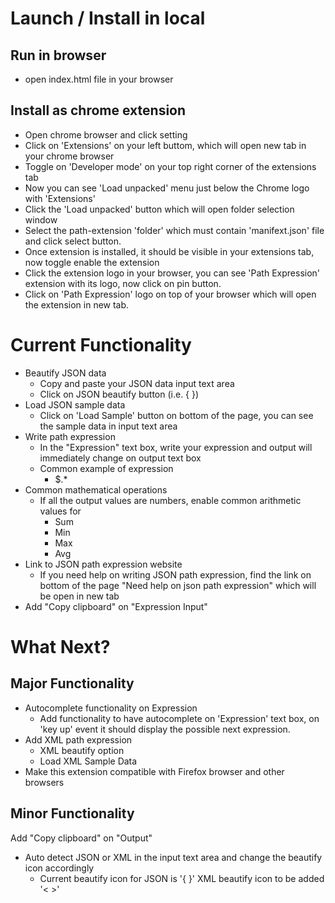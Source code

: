 # Launch / Install in local
## Run in browser
* open index.html file in your browser

## Install as chrome extension 
* Open chrome browser and click setting
* Click on 'Extensions' on your left buttom, which will open new tab in your chrome browser
* Toggle on 'Developer mode' on your top right corner of the extensions tab
* Now you can see 'Load unpacked' menu just below the Chrome logo with 'Extensions'
* Click the 'Load unpacked' button which will open folder selection window
* Select the path-extension 'folder' which must contain 'manifext.json' file and click select button.
* Once extension is installed, it should be visible in your extensions tab, now toggle enable the extension
* Click the extension logo in your browser, you can see 'Path Expression' extension with its logo, now click on pin button. 
* Click on 'Path Expression' logo on top of your browser which will open the extension in new tab. 

# Current Functionality
* Beautify JSON data
    * Copy and paste your JSON data input text area
    * Click on JSON beautify button (i.e. { })
* Load JSON sample data
    * Click on 'Load Sample' button on bottom of the page, you can see the sample data in input text area
* Write path expression
    * In the "Expression" text box, write your expression and output will immediately change on output text box 
    * Common example of expression
        * $.*
* Common mathematical operations
    * If all the output values are numbers, enable common arithmetic values for 
        * Sum
        * Min
        * Max
        * Avg
* Link to JSON path expression website
    * If you need help on writing JSON path expression, find the link on bottom of the page "Need help on json path expression" which will be open in new tab
* Add "Copy clipboard" on "Expression Input"

# What Next?
## Major Functionality
* Autocomplete functionality on Expression
    * Add functionality to have autocomplete on 'Expression' text box, on 'key up' event it should display the possible next expression.
* Add XML path expression
    * XML beautify option 
    * Load XML Sample Data
* Make this extension compatible with Firefox browser and other browsers
## Minor Functionality
Add "Copy clipboard" on "Output"
* Auto detect JSON or XML in the input text area and change the beautify icon accordingly
    * Current beautify icon for JSON is '{ }' XML beautify icon to be added '< >'